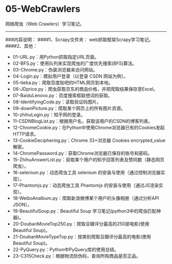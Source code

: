 # 05-WebCrawlers
网络爬虫（Web Crawlers）学习笔记。

----------

###内容说明：
####1、Scrapy文件夹：
web抓取框架Scrapy学习笔记。
####2、其他：
+ 01-URL.py：用Python抓取指定URL页面。  
+ 02-BFS.py：使用队列来实现爬虫的广度优先搜索(BFS)算法。  
+ 03-Chrome.py：伪装浏览器来访问网站。  
+ 04-Login.py：模拟用户登录（以登录 CSDN 网站为例）。
+ 05-tieba.py：爬取百度贴吧的HTML网页到本地。
+ 06-JDprice.py：爬虫获取京东的商品价格，并把爬取结果保存至Excel。
+ 07-BaiduLenovo.py：百度搜索框联想词的获取。
+ 08-IdentifyingCode.py：读取验证码图片。
+ 09-downPicture.py：爬取某个网页上的所有图片资源。
+ 10-zhihuLogin.py：知乎网的登录。
+ 11-CSDNBlogList.py：根据用户名，获取该用户的CSDN的博客列表。
+ 12-ChromeCookie.py：在Python中使用Chrome浏览器已有的Cookies发起HTTP请求。
+ 13-CookieDeciphering.py：Chrome 33+浏览器 Cookies encrypted_value 解密。
+ 14-ChromePassword.py：获取Chrome浏览器已保存的账号和密码。
+ 15-ZhihuAnswerList.py：获取某个用户的知乎回答列表及赞同数（静态网页爬虫）。
+ 16-selenium.py：动态爬虫工具 selenium 的安装与使用（通过控制浏览器实现）。
+ 17-Phantomjs.py：动态爬虫工具 Phantomjs 的安装与使用（通过JS渲染实现）。
+ 18-WeiboAnalbum.py：爬取新浪微博某个用户的头像相册（通过分析API JSON）。
+ 19-BeautifulSoup.py：Beautiful Soup 学习笔记(python3中的爬虫匹配神器)。
+ 20-DoubanMovieTop250.py：爬取豆瓣评分最高的250部电影(使用Beautiful Soup)。
+ 21-DoubanMovieTypeTop.py：按类别爬取豆瓣评分最高的电影(使用Beautiful Soup)。
+ 22-PyQuery.py：Python中PyQuery库的使用总结。
+ 23-C315Check.py：根据物流防伪码，查询所购商品是否正品。